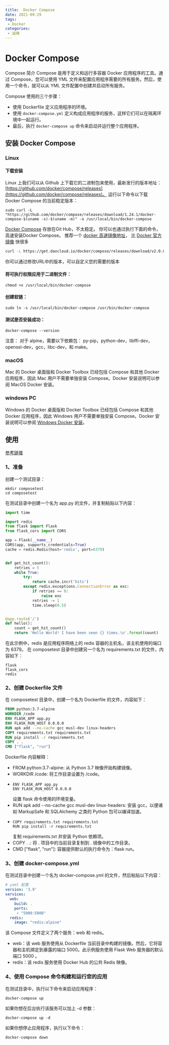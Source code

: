 ```yaml
---
title:  Docker Compose
date: 2021-09-29
tags:
 - Docker
categories:
 - 运维
---
```


# Docker Compose

Compose 简介
Compose 是用于定义和运行多容器 Docker 应用程序的工具。通过 Compose，您可以使用 YML 文件来配置应用程序需要的所有服务。然后，使用一个命令，就可以从 YML 文件配置中创建并启动所有服务。

Compose 使用的三个步骤：

- 使用 Dockerfile 定义应用程序的环境。
- 使用 ```docker-compose.yml``` 定义构成应用程序的服务，这样它们可以在隔离环境中一起运行。
- 最后，执行 ```docker-compose up``` 命令来启动并运行整个应用程序。


## 安装 Docker Compose

### Linux

#### 下载安装

Linux 上我们可以从 Github 上下载它的二进制包来使用，最新发行的版本地址：[https://github.com/docker/compose/releases](https://github.com/docker/compose/releases)。
运行以下命令以下载 Docker Compose 的当前稳定版本：

```
sudo curl -L "https://github.com/docker/compose/releases/download/1.24.1/docker-compose-$(uname -s)-$(uname -m)" -o /usr/local/bin/docker-compose
```

[Docker Compose](https://docs.docker.com/compose/install/) 存放在Git Hub，不太稳定。
你可以也通过执行下面的命令，高速安装Docker Compose。
推荐一个 [docker 高速镜像地址](http://get.daocloud.io/)， 比 [Docker 官方镜像](https://hub.docker.com/) 快很多

```bash
curl -L https://get.daocloud.io/docker/compose/releases/download/v2.0.0/docker-compose-`uname -s`-`uname -m` > /usr/local/bin/docker-compose
```

你可以通过修改URL中的版本，可以自定义您的需要的版本

#### 将可执行权限应用于二进制文件：

```
chmod +x /usr/local/bin/docker-compose
```

#### 创建软链：

```
sudo ln -s /usr/local/bin/docker-compose /usr/bin/docker-compose
```

#### 测试是否安装成功：

```
docker-compose --version
```

注意： 对于 alpine，需要以下依赖包： py-pip，python-dev，libffi-dev，openssl-dev，gcc，libc-dev，和 make。

### macOS

Mac 的 Docker 桌面版和 Docker Toolbox 已经包括 Compose 和其他 Docker 应用程序，因此 Mac 用户不需要单独安装 Compose。Docker 安装说明可以参阅 MacOS Docker 安装。

### windows PC

Windows 的 Docker 桌面版和 Docker Toolbox 已经包括 Compose 和其他 Docker 应用程序，因此 Windows 用户不需要单独安装 Compose。Docker 安装说明可以参阅 [Windows Docker 安装](./win10-install-Docker.html)。

## 使用

[参考链接](https://docs.docker.com/compose/gettingstarted/)

### 1、准备

创建一个测试目录：

```
mkdir composetest
cd composetest
```

在测试目录中创建一个名为 app.py 的文件，并复制粘贴以下内容：

```python
import time

import redis
from flask import Flask
from flask_cors import CORS

app = Flask(__name__)
CORS(app, supports_credentials=True)
cache = redis.Redis(host='redis', port=6379)


def get_hit_count():
    retries = 5
    while True:
        try:
            return cache.incr('hits')
        except redis.exceptions.ConnectionError as exc:
            if retries == 0:
                raise exc
            retries -= 1
            time.sleep(0.5)


@app.route('/')
def hello():
    count = get_hit_count()
    return 'Hello World! I have been seen {} times.\n'.format(count)
```

在此示例中，redis 是应用程序网络上的 redis 容器的主机名，该主机使用的端口为 6379。
在 composetest 目录中创建另一个名为 requirements.txt 的文件，内容如下：

```
flask
flask_cors
redis
```

### 2、创建 Dockerfile 文件

在 composetest 目录中，创建一个名为 Dockerfile 的文件，内容如下：

```Dockerfile
FROM python:3.7-alpine
WORKDIR /code
ENV FLASK_APP app.py
ENV FLASK_RUN_HOST 0.0.0.0
RUN apk add --no-cache gcc musl-dev linux-headers
COPY requirements.txt requirements.txt
RUN pip install -r requirements.txt
COPY . .
CMD ["flask", "run"]
```

Dockerfile 内容解释：

- FROM python:3.7-alpine: 从 Python 3.7 映像开始构建镜像。
- WORKDIR /code: 将工作目录设置为 /code。
- 
    ```
    ENV FLASK_APP app.py
    ENV FLASK_RUN_HOST 0.0.0.0
    ```
    设置 flask 命令使用的环境变量。
- RUN apk add --no-cache gcc musl-dev linux-headers: 安装 gcc，以便诸如 MarkupSafe 和 SQLAlchemy 之类的 Python 包可以编译加速。
- 
    ```
    COPY requirements.txt requirements.txt
    RUN pip install -r requirements.txt
    ```
    复制 requirements.txt 并安装 Python 依赖项。
- COPY . .: 将 . 项目中的当前目录复制到 . 镜像中的工作目录。
- CMD ["flask", "run"]: 容器提供默认的执行命令为：flask run。

### 3、创建 docker-compose.yml

在测试目录中创建一个名为 docker-compose.yml 的文件，然后粘贴以下内容：

```yml
# yaml 配置
version: '3.9'
services:
  web:
    build: .
    ports:
     - "5000:5000"
  redis:
    image: "redis:alpine"
```

该 Compose 文件定义了两个服务：web 和 redis。

- web：该 web 服务使用从 Dockerfile 当前目录中构建的镜像。然后，它将容器和主机绑定到暴露的端口 5000。此示例服务使用 Flask Web 服务器的默认端口 5000 。
- redis：该 redis 服务使用 Docker Hub 的公共 Redis 映像。

### 4、使用 Compose 命令构建和运行您的应用

在测试目录中，执行以下命令来启动应用程序：

```
docker-compose up
```

如果你想在后台执行该服务可以加上 -d 参数：

```
docker-compose up -d
```

如果你想停止应用程序，执行以下命令：

```
docker-compose down
```
